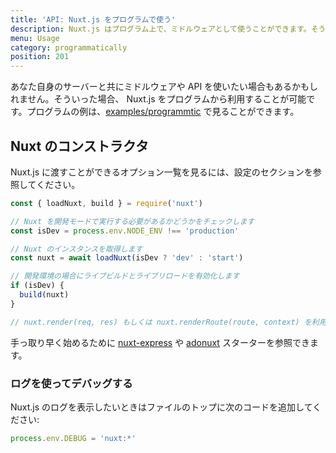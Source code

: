 ```yaml
---
title: 'API: Nuxt.js をプログラムで使う'
description: Nuxt.js はプログラム上で、ミドルウェアとして使うことができます。そうすることでウェブアプリケーションをレンダリングする独自のサーバーを自由に作ることができます。
menu: Usage
category: programmatically
position: 201
---
```


あなた自身のサーバーと共にミドルウェアや API を使いたい場合もあるかもしれません。そういった場合、 Nuxt.js をプログラムから利用することが可能です。プログラムの例は、[examples/programmtic](https://github.com/nuxt/nuxt.js/tree/dev/examples/programmatic/scripts) で見ることができます。

## Nuxt のコンストラクタ

Nuxt.js に渡すことができるオプション一覧を見るには、設定のセクションを参照してください。

```js
const { loadNuxt, build } = require('nuxt')

// Nuxt を開発モードで実行する必要があるかどうかをチェックします
const isDev = process.env.NODE_ENV !== 'production'

// Nuxt のインスタンスを取得します
const nuxt = await loadNuxt(isDev ? 'dev' : 'start')

// 開発環境の場合にライブビルドとライブリロードを有効化します
if (isDev) {
  build(nuxt)
}

// nuxt.render(req, res) もしくは nuxt.renderRoute(route, context) を利用することが可能です
```

手っ取り早く始めるために [nuxt-express](https://github.com/nuxt/express) や [adonuxt](https://github.com/nuxt/adonuxt) スターターを参照できます。

### ログを使ってデバッグする

Nuxt.js のログを表示したいときはファイルのトップに次のコードを追加してください:

```js
process.env.DEBUG = 'nuxt:*'
```
